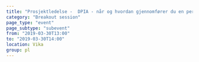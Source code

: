 ```yaml
---
title: "Prosjektledelse -  DPIA - når og hvordan gjennomfører du en personvernkonsekvensvurdering"
category: "Breakout session"
page_type: "event"
page_subtype: "subevent"
from: "2019-03-30T13:00"
to: "2019-03-30T14:00"
location: Vika
group: pl
---
```


